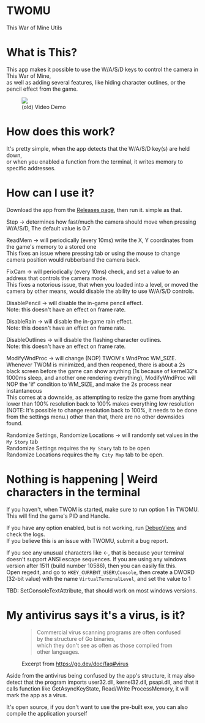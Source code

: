 # TWOMU

This War of Mine Utils

# What is This?

This app makes it possible to use the W/A/S/D keys to control the camera in This War of Mine, <br>as well as adding several features, like hiding character outlines, or the pencil effect from the game.

<figure>
    <img src="demo.gif">
    <figcaption>(old) Video Demo</figcaption>
</figure>

# How does this work?

It's pretty simple, when the app detects that the W/A/S/D key(s) are held down, <br>or when you enabled a function from the terminal, it writes memory to specific addresses.

# How can I use it?

Download the app from the [Releases page](https://github.com/cmd777/TWOMBC/releases/latest), then run it. simple as that.

Step -> determines how fast/much the camera should move when pressing W/A/S/D, The default value is 0.7

ReadMem -> will periodically (every 10ms) write the X, Y coordinates from the game's memory to a stored one<br>This fixes an issue where pressing tab or using the mouse to change camera position would rubberband the camera back.

FixCam -> will periodically (every 10ms) check, and set a value to an address that controls the camera mode.<br>This fixes a notorious issue, that when you loaded into a level, or moved the camera by other means, would disable the ability to use W/A/S/D controls.

DisablePencil -> will disable the in-game pencil effect.<br>Note: this doesn't have an effect on frame rate.

DisableRain -> will disable the in-game rain effect.<br>Note: this doesn't have an effect on frame rate.

DisableOutlines -> will disable the flashing character outlines.<br>Note: this doesn't have an effect on frame rate.

ModifyWndProc -> will change (NOP) TWOM's WndProc WM_SIZE.<br>Whenever TWOM is minimized, and then reopened, there is about a 2s black screen before the game can show anything (1s because of kernel32's 1000ms sleep, and another one rendering everything), ModifyWndProc will NOP the 'if' condition to WM_SIZE, and make the 2s process near instantaneous<br>This comes at a downside, as attempting to resize the game from anything lower than 100% resolution back to 100% makes everything low resolution (NOTE: It's possible to change resolution back to 100%, it needs to be done from the settings menu.) other than that, there are no other downsides found.

Randomize Settings, Randomize Locations -> will randomly set values in the `My Story` tab<br>
Randomize Settings requires the `My Story` tab to be open <br>
Randomize Locations requires the `My City Map` tab to be open.

# Nothing is happening | Weird characters in the terminal
If you haven't, when TWOM is started, make sure to run option 1 in TWOMU. This will find the game's PID and Handle.

If you have any option enabled, but is not working, run [DebugView](https://learn.microsoft.com/en-us/sysinternals/downloads/debugview), and check the logs.
<br>If you believe this is an issue with TWOMU, submit a bug report.

If you see any unusual characters like &larr;, that is because your terminal doesn't support ANSI escape sequences.
If you are using any windows version after 1511 (build number 10586), then you can easily fix this.
<br>Open regedit, and go to `HKEY_CURRENT_USER\Console`, then create a DWORD (32-bit value) with the name `VirtualTerminalLevel`, and set the value to 1

TBD: SetConsoleTextAttribute, that should work on most windows versions.

# My antivirus says it's a virus, is it?

<figure>
    <blockquote>
        <p>
            Commercial virus scanning programs are often confused by the structure of Go binaries, <br> which they don't see as often as those compiled from other languages.
        </p>
    </blockquote>
    <figcaption>Excerpt from <a href="https://go.dev/doc/faq#virus">https://go.dev/doc/faq#virus</a></figcaption>
</figure>

Aside from the antivirus being confused by the app's structure, it may also detect that the program imports user32.dll, kernel32.dll, psapi.dll, and that it calls function like GetAsyncKeyState, Read/Write ProcessMemory, it will mark the app as a virus.

It's open source, if you don't want to use the pre-built exe, you can also compile the application yourself